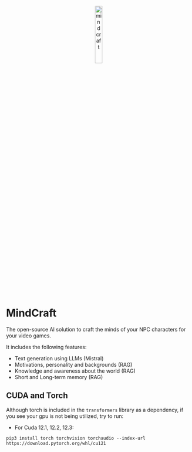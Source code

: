 <p align="center">
<img 
  width="20%"
  src="https://github.com/josejuanmartinez/mindcraft/assets/36634572/0ef83288-9e53-444d-baa0-2c61b0fc26ca" alt="mindcraft"/>
</p>

# MindCraft
The open-source AI solution to craft the minds of your NPC characters for your video games.

It includes the following features:

- Text generation using LLMs (Mistral)
- Motivations, personality and backgrounds (RAG)
- Knowledge and awareness about the world (RAG)
- Short and Long-term memory (RAG)

## CUDA and Torch
Although torch is included in the `transformers` library as a dependency, if you see your gpu is not being
utilized, try to run:
- For Cuda 12.1, 12.2, 12.3:
```
pip3 install torch torchvision torchaudio --index-url https://download.pytorch.org/whl/cu121
```
